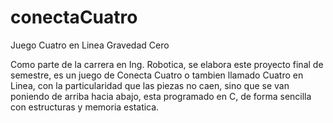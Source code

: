 # conectaCuatro
Juego Cuatro en Linea Gravedad Cero

Como parte de la carrera en Ing. Robotica, se elabora este proyecto final de semestre, es un juego de Conecta Cuatro o tambien llamado Cuatro en Linea, con la particularidad que las piezas no caen, sino que se van poniendo de arriba hacia abajo, esta programado en C, de forma sencilla con estructuras y memoria estatica.
